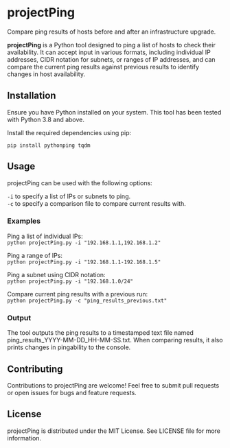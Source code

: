 # projectPing
Compare ping results of hosts before and after an infrastructure upgrade.

**projectPing** is a Python tool designed to ping a list of hosts to check their availability. It can accept input in various formats, including individual IP addresses, CIDR notation for subnets, or ranges of IP addresses, and can compare the current ping results against previous results to identify changes in host availability.

## Installation

Ensure you have Python installed on your system. This tool has been tested with Python 3.8 and above.

Install the required dependencies using pip:

```pip install pythonping tqdm```

## Usage
projectPing can be used with the following options:

```-i``` to specify a list of IPs or subnets to ping.<br>
```-c``` to specify a comparison file to compare current results with.<br>

### Examples
Ping a list of individual IPs:<br>
```python projectPing.py -i "192.168.1.1,192.168.1.2"```<br>

Ping a range of IPs:<br>
```python projectPing.py -i "192.168.1.1-192.168.1.5"```

Ping a subnet using CIDR notation:<br>
```python projectPing.py -i "192.168.1.0/24"```

Compare current ping results with a previous run:<br>
```python projectPing.py -c "ping_results_previous.txt"```

### Output
The tool outputs the ping results to a timestamped text file named ping_results_YYYY-MM-DD_HH-MM-SS.txt. When comparing results, it also prints changes in pingability to the console.

## Contributing
Contributions to projectPing are welcome! Feel free to submit pull requests or open issues for bugs and feature requests.

## License
projectPing is distributed under the MIT License. See LICENSE file for more information.

